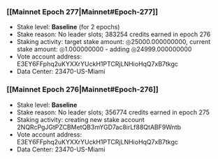 ### [[Mainnet Epoch 277|Mainnet#Epoch-277]]
* Stake level: **Baseline** (for 2 epochs)
* Stake reason: No leader slots; 383254 credits earned in epoch 276
* Staking activity: target stake amount: ◎25000.000000000, current stake amount: ◎1.000000000 - adding ◎24999.000000000
* Vote account address: E3EY6FFphq2uKYXXrYUckH1PTCRjLNHioHqQ7xB7tkgc
* Data Center: 23470-US-Miami
### [[Mainnet Epoch 276|Mainnet#Epoch-276]]
* Stake level: **Baseline**
* Stake reason: No leader slots; 356774 credits earned in epoch 275
* Staking activity: creating new stake account 2NQRcPgJGtPZCBMetQB3mYGD7ac8irLf88QtABF9Wntb
* Vote account address: E3EY6FFphq2uKYXXrYUckH1PTCRjLNHioHqQ7xB7tkgc
* Data Center: 23470-US-Miami